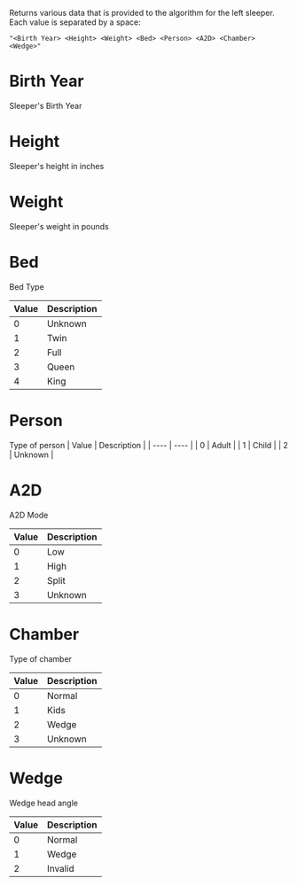 Returns various data that is provided to the algorithm for the left sleeper. Each value is separated by a space:

`"<Birth Year> <Height> <Weight> <Bed> <Person> <A2D> <Chamber> <Wedge>"`


# Birth Year #

Sleeper's Birth Year


# Height #

Sleeper's height in inches 


# Weight #

Sleeper's weight in pounds


# Bed # 

Bed Type 

| Value | Description |
| ---- | ---- |
| 0 | Unknown | 
| 1 | Twin |
| 2 | Full |
| 3 | Queen |
| 4 | King |


# Person #

Type of person 
| Value | Description |
| ---- | ---- |
| 0 | Adult | 
| 1 | Child |
| 2 | Unknown |


# A2D #

A2D Mode

| Value | Description |
| ---- | ---- |
| 0 | Low | 
| 1 | High |
| 2 | Split |
| 3 | Unknown |


# Chamber #

Type of chamber

| Value | Description |
| ---- | ---- |
| 0 | Normal | 
| 1 | Kids |
| 2 | Wedge |
| 3 | Unknown |


# Wedge #

Wedge head angle

| Value | Description |
| ---- | ---- |
| 0 | Normal | 
| 1 | Wedge |
| 2 | Invalid |
